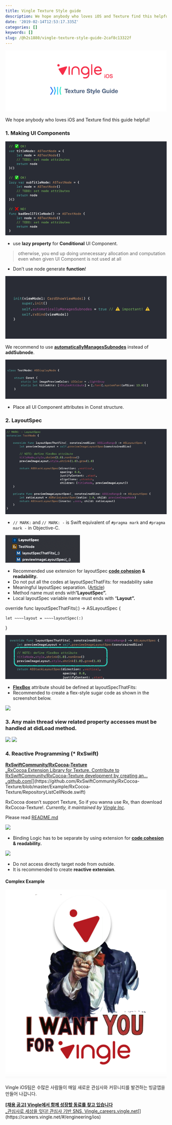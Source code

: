 ```yaml
---
title: Vingle Texture Style guide
description: We hope anybody who loves iOS and Texture find this helpful!
date: '2019-02-14T12:53:17.335Z'
categories: []
keywords: []
slug: /@h2s1880/vingle-texture-style-guide-2caf8c13322f
---
```


![](/images/blog/1__bLxgJzoG5ktMJ5ZLSNgu5A.png)

We hope anybody who loves iOS and Texture find this guide helpful!

### 1\. Making UI Components

![](/images/blog/1__Twwe1zjnmZ3wyKEs__2AfcQ.png)

*   use **lazy property** for **Conditional** UI Component.

> otherwise, you end up doing unnecessary allocation and computation even when given UI Component is not used at all

*   Don’t use node generate **function**!

![](/images/blog/1__kIr__jgcKqwkwYJVKCU7Ezw.png)

We recommend to use [**automaticallyManagesSubnodes**](http://texturegroup.org/docs/automatic-subnode-mgmt.html) instead of **addSubnode**.

![](/images/blog/1__e5jR9wmC1wRFsjIZ5y__p6A.png)

*   Place all UI Component attributes in Const structure.

### 2\. LayoutSpec

![](/images/blog/1__8A5IoN9DS__4RsdvpBSnNbA.png)

*   `// MARK:` and `// MARK: -` is Swift equivalent of `#pragma mark` and `#pragma mark -` in Objective-C.

![](/images/blog/1__GjxLigCW__t4gVTHxHnnSPQ.png)

*   Recommended use extension for layoutSpec [**code cohesion**](https://en.wikipedia.org/wiki/Cohesion_%28computer_science%29) **& readability.**
*   Do not put all the codes at layoutSpecThatFits: for readability sake
*   Meaningful layoutSpec separation. ([Article](https://medium.com/@h2s1880/texture-best-practice-2-7259bde869ee))
*   Method name must ends with“**LayoutSpec”.**
*   Local layoutSpec variable name must ends with “**Layout”.**

override func layoutSpecThatFits(:) -> ASLayoutSpec {

    let ~~~~layout = ~~~~layoutSpec(:)

}

![](/images/blog/1__bSxdgAPLttQG0zpXOXagyA.png)

*   [**FlexBox**](https://yogalayout.com/) attribute should be defined at layoutSpecThatFits:
*   Recommended to create a flex-style sugar code as shown in the screenshot below.

![](/images/blog/1__c552Tfu0sXqSqJ9jDrLsoQ.png)

### 3\. Any main thread view related property accesses must be handled at didLoad method.

![](/images/blog/1__6Yx____JQ3cH9RKPfV5ZlCTw.png)
![](/images/blog/1__liKpDo7NYOBgnNA2__TxdHA.png)

### 4\. Reactive Programming (\* RxSwift)

[**RxSwiftCommunity/RxCocoa-Texture**  
_RxCocoa Extension Library for Texture. Contribute to RxSwiftCommunity/RxCocoa-Texture development by creating an…_github.com](https://github.com/RxSwiftCommunity/RxCocoa-Texture/blob/master/Example/RxCocoa-Texture/RepositoryListCellNode.swift "https://github.com/RxSwiftCommunity/RxCocoa-Texture/blob/master/Example/RxCocoa-Texture/RepositoryListCellNode.swift")[](https://github.com/RxSwiftCommunity/RxCocoa-Texture/blob/master/Example/RxCocoa-Texture/RepositoryListCellNode.swift)

RxCocoa doesn’t support Texture, So if you wanna use Rx, than download RxCocoa-Texture!. _Currently, it maintained by_ [_Vingle Inc_](https://careers.vingle.net/#/engineering/ios)_._

Please read [README.md](https://github.com/RxSwiftCommunity/RxCocoa-Texture/blob/master/README.md)

![](/images/blog/1__MVmmWPWGAPZBZvZjChUFqw.png)

*   Binding Logic has to be separate by using extension for [**code cohesion**](https://en.wikipedia.org/wiki/Cohesion_%28computer_science%29) **& readability.**

![](/images/blog/1__ItVvWSozCNUDBxfVwdunvg.png)

*   Do not access directly target node from outside.
*   It is recommended to create **reactive extension**.

#### Complex Example

![](/images/blog/1__ITnqfOszUVIimLTxrGhGwA.png)

Vingle iOS팀은 수많은 사람들이 매일 새로운 관심사와 커뮤니티를 발견하는 빙글앱을 만들어 나갑니다.

[**\[채용 공고\] Vingle에서 함께 성장할 동료를 찾고 있습니다**  
_관심사로 세상을 잇다! 관심사 기반 SNS, Vingle_careers.vingle.net](https://careers.vingle.net/#/engineering/ios "https://careers.vingle.net/#/engineering/ios")[](https://careers.vingle.net/#/engineering/ios)